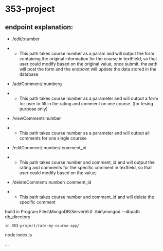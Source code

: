 # 353-project

## endpoint explanation:

- /edit/:number

- - This path takes course number as a param and will output the form containing the original information for the course in textField, so that user could modify based on the original value, once submit, the path will post the form and the endpoint will update the data stored in the database

- /addComment/:numberg

- - This path takes course number as a parameter and will output a form for user to fill in the rating and comment on one course. (for tesing purpose only)

- /viewComment/:number

- - This path takes course number as a parameter and will output all comments for one single coursse

- /editComment/:number/:comment_id

- - This path takes course number and comment_id and will output the rating and comments for the specific comment in textfield, so that user could modify based on the value;

- /deleteComment/:number/:comment_id

- - This path takes course number and comment_id and will delete the specific comment


build
    in Program Files\MongoDB\Server\6.0
.\bin\mongod --dbpath db_directory

    in 353-project/rate-my-course-app/
node index.js

...